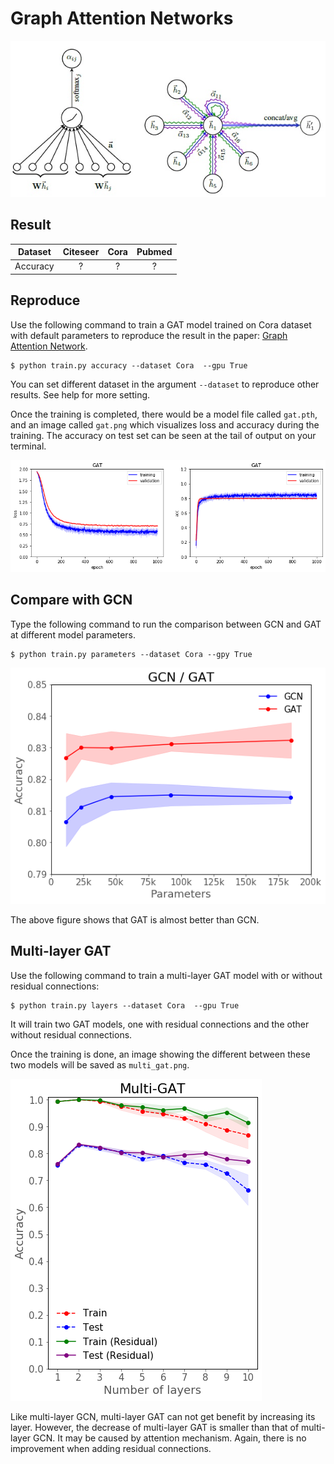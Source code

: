 # Graph Attention Networks

![](./images/layer.jpg)

## Result

| Dataset | Citeseer | Cora | Pubmed |
| :-: | :-: | :-: | :-: |
| Accuracy | ? | ? | ? |

## Reproduce

Use the following command to train a GAT model trained on Cora dataset with default parameters to reproduce the result in the paper: [Graph Attention Network](https://arxiv.org/pdf/1710.10903.pdf).

```
$ python train.py accuracy --dataset Cora  --gpu True
```

You can set different dataset in the argument `--dataset` to reproduce other results. See help for more setting.

Once the training is completed, there would be a model file called `gat.pth`, and an image called `gat.png` which visualizes loss and accuracy during the training. The accuracy on test set can be seen at the tail of output on your terminal.

![](./images/gat.png)

## Compare with GCN

Type the following command to run the comparison between GCN and GAT at different model parameters.

```
$ python train.py parameters --dataset Cora --gpy True
```

![](./images/gcn:gat.png)

The above figure shows that GAT is almost better than GCN.

## Multi-layer GAT

Use the following command to train a multi-layer GAT model with or without residual connections:

```
$ python train.py layers --dataset Cora  --gpu True
```

It will train two GAT models, one with residual connections and the other without residual connections.

Once the training is done, an image showing the different between these two models will be saved as `multi_gat.png`.

![](./images/multi_gat.png)

Like multi-layer GCN, multi-layer GAT can not get benefit by increasing its layer. However, the decrease of multi-layer GAT is smaller than that of multi-layer GCN. It may be caused by attention mechanism. Again, there is no improvement when adding residual connections.